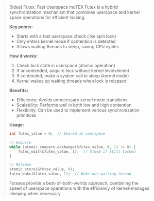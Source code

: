 > [!idea] Futex: Fast Userspace muTEX
> Futex is a hybrid synchronization mechanism that combines userspace and kernel space operations for efficient locking.
> 
> **Key points:**
> - Starts with a fast userspace check (like spin lock)
> - Only enters kernel mode if contention is detected
> - Allows waiting threads to sleep, saving CPU cycles
> 
> **How it works:**
> 1. Check lock state in userspace (atomic operation)
> 2. If uncontended, acquire lock without kernel involvement
> 3. If contended, make a system call to sleep (kernel mode)
> 4. Kernel wakes up waiting threads when lock is released
> 
> **Benefits:**
> - Efficiency: Avoids unnecessary kernel mode transitions
> - Scalability: Performs well in both low and high contention
> - Flexibility: Can be used to implement various synchronization primitives
> 
> **Usage:**
> ```c
> int futex_value = 0;  // Shared in userspace
> 
> // Acquire
> while (atomic_compare_exchange(&futex_value, 0, 1) != 0) {
>     futex_wait(&futex_value, 1);  // Sleep if still locked
> }
> 
> // Release
> atomic_store(&futex_value, 0);
> futex_wake(&futex_value, 1);  // Wake one waiting thread
> ```
> 
> Futexes provide a best-of-both-worlds approach, combining the speed of userspace operations with the efficiency of kernel-managed sleeping when necessary.
